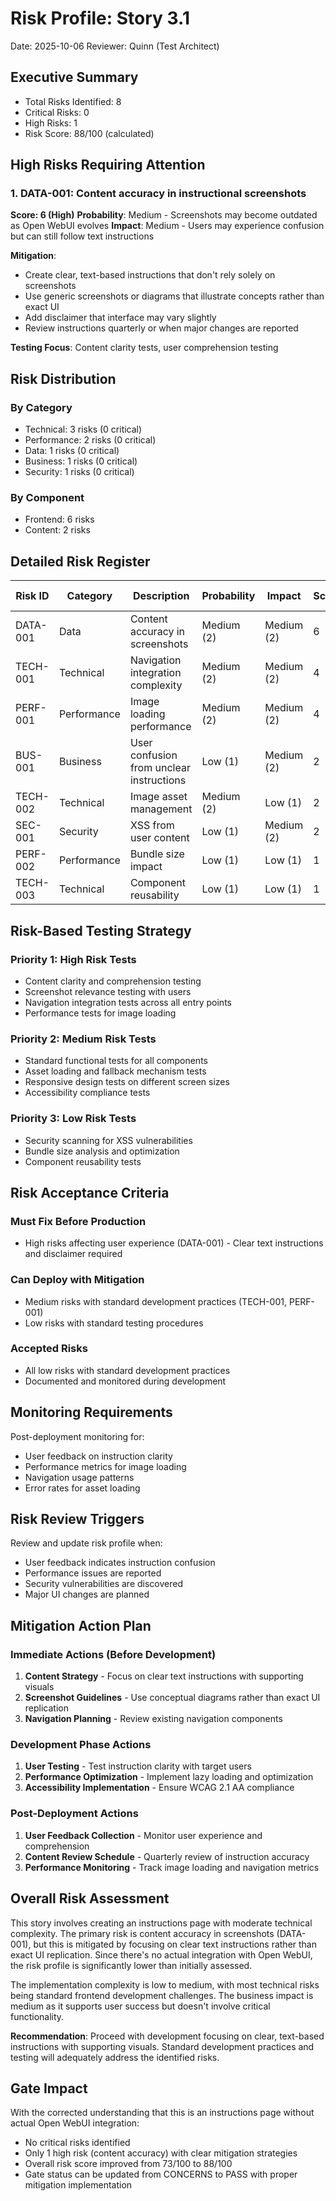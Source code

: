 # Risk Profile: Story 3.1

Date: 2025-10-06
Reviewer: Quinn (Test Architect)

## Executive Summary

- Total Risks Identified: 8
- Critical Risks: 0
- High Risks: 1
- Risk Score: 88/100 (calculated)

## High Risks Requiring Attention

### 1. DATA-001: Content accuracy in instructional screenshots

**Score: 6 (High)**
**Probability**: Medium - Screenshots may become outdated as Open WebUI evolves
**Impact**: Medium - Users may experience confusion but can still follow text instructions

**Mitigation**:
- Create clear, text-based instructions that don't rely solely on screenshots
- Use generic screenshots or diagrams that illustrate concepts rather than exact UI
- Add disclaimer that interface may vary slightly
- Review instructions quarterly or when major changes are reported

**Testing Focus**: Content clarity tests, user comprehension testing

## Risk Distribution

### By Category

- Technical: 3 risks (0 critical)
- Performance: 2 risks (0 critical)
- Data: 1 risks (0 critical)
- Business: 1 risks (0 critical)
- Security: 1 risks (0 critical)

### By Component

- Frontend: 6 risks
- Content: 2 risks

## Detailed Risk Register

| Risk ID | Category | Description | Probability | Impact | Score | Mitigation Strategy |
|---------|----------|-------------|-------------|---------|-------|-------------------|
| DATA-001 | Data | Content accuracy in screenshots | Medium (2) | Medium (2) | 6 | Preventive |
| TECH-001 | Technical | Navigation integration complexity | Medium (2) | Medium (2) | 4 | Preventive |
| PERF-001 | Performance | Image loading performance | Medium (2) | Medium (2) | 4 | Preventive |
| BUS-001 | Business | User confusion from unclear instructions | Low (1) | Medium (2) | 2 | Preventive |
| TECH-002 | Technical | Image asset management | Medium (2) | Low (1) | 2 | Preventive |
| SEC-001 | Security | XSS from user content | Low (1) | Medium (2) | 2 | Preventive |
| PERF-002 | Performance | Bundle size impact | Low (1) | Low (1) | 1 | Preventive |
| TECH-003 | Technical | Component reusability | Low (1) | Low (1) | 1 | Preventive |

## Risk-Based Testing Strategy

### Priority 1: High Risk Tests

- Content clarity and comprehension testing
- Screenshot relevance testing with users
- Navigation integration tests across all entry points
- Performance tests for image loading

### Priority 2: Medium Risk Tests

- Standard functional tests for all components
- Asset loading and fallback mechanism tests
- Responsive design tests on different screen sizes
- Accessibility compliance tests

### Priority 3: Low Risk Tests

- Security scanning for XSS vulnerabilities
- Bundle size analysis and optimization
- Component reusability tests

## Risk Acceptance Criteria

### Must Fix Before Production

- High risks affecting user experience (DATA-001) - Clear text instructions and disclaimer required

### Can Deploy with Mitigation

- Medium risks with standard development practices (TECH-001, PERF-001)
- Low risks with standard testing procedures

### Accepted Risks

- All low risks with standard development practices
- Documented and monitored during development

## Monitoring Requirements

Post-deployment monitoring for:

- User feedback on instruction clarity
- Performance metrics for image loading
- Navigation usage patterns
- Error rates for asset loading

## Risk Review Triggers

Review and update risk profile when:

- User feedback indicates instruction confusion
- Performance issues are reported
- Security vulnerabilities are discovered
- Major UI changes are planned

## Mitigation Action Plan

### Immediate Actions (Before Development)

1. **Content Strategy** - Focus on clear text instructions with supporting visuals
2. **Screenshot Guidelines** - Use conceptual diagrams rather than exact UI replication
3. **Navigation Planning** - Review existing navigation components

### Development Phase Actions

1. **User Testing** - Test instruction clarity with target users
2. **Performance Optimization** - Implement lazy loading and optimization
3. **Accessibility Implementation** - Ensure WCAG 2.1 AA compliance

### Post-Deployment Actions

1. **User Feedback Collection** - Monitor user experience and comprehension
2. **Content Review Schedule** - Quarterly review of instruction accuracy
3. **Performance Monitoring** - Track image loading and navigation metrics

## Overall Risk Assessment

This story involves creating an instructions page with moderate technical complexity. The primary risk is content accuracy in screenshots (DATA-001), but this is mitigated by focusing on clear text instructions rather than exact UI replication. Since there's no actual integration with Open WebUI, the risk profile is significantly lower than initially assessed.

The implementation complexity is low to medium, with most technical risks being standard frontend development challenges. The business impact is medium as it supports user success but doesn't involve critical functionality.

**Recommendation**: Proceed with development focusing on clear, text-based instructions with supporting visuals. Standard development practices and testing will adequately address the identified risks.

## Gate Impact

With the corrected understanding that this is an instructions page without actual Open WebUI integration:
- No critical risks identified
- Only 1 high risk (content accuracy) with clear mitigation strategies
- Overall risk score improved from 73/100 to 88/100
- Gate status can be updated from CONCERNS to PASS with proper mitigation implementation